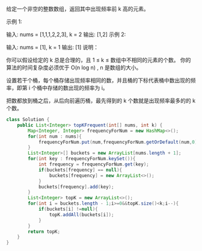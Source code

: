 给定一个非空的整数数组，返回其中出现频率前 k 高的元素。

示例 1:

输入: nums = [1,1,1,2,2,3], k = 2
输出: [1,2]
示例 2:

输入: nums = [1], k = 1
输出: [1]
说明：

你可以假设给定的 k 总是合理的，且 1 ≤ k ≤ 数组中不相同的元素的个数。
你的算法的时间复杂度必须优于 O(n log n) , n 是数组的大小。



设置若干个桶，每个桶存储出现频率相同的数，并且桶的下标代表桶中数出现的频率，即第 i 个桶中存储的数出现的频率为 i。

把数都放到桶之后，从后向前遍历桶，最先得到的 k 个数就是出现频率最多的的 k 个数。


```java
class Solution {
    public List<Integer> topKFrequent(int[] nums, int k) {
        Map<Integer, Integer> frequencyForNum = new HashMap<>();
        for(int num : nums){
            frequencyForNum.put(num,frequencyForNum.getOrDefault(num,0)+1);
        }
        List<Integer>[] buckets = new ArrayList[nums.length + 1];
        for(int key : frequencyForNum.keySet()){
            int frequency = frequencyForNum.get(key);
            if(buckets[frequency] == null){
                buckets[frequency] = new ArrayList<>();
            }
            buckets[frequency].add(key);
        }
        List<Integer> topK = new ArrayList<>();
        for(int i = buckets.length - 1;i>=0&&topK.size()<k;i--){
            if(buckets[i] !=null){
                topK.addAll(buckets[i]);
            }
        }
        return topK;
    }
}
```